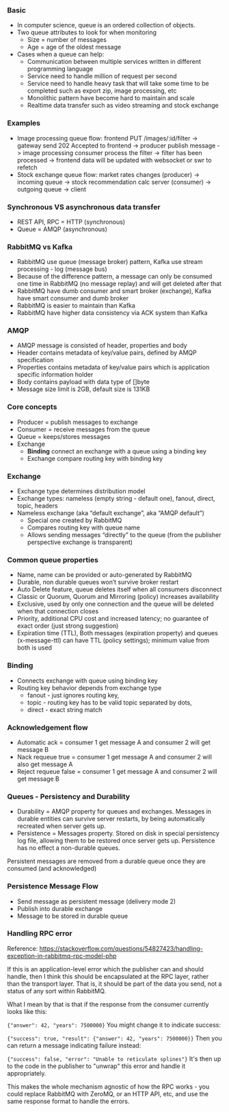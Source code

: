 ### Basic

- In computer science, queue is an ordered collection of objects.
- Two queue attributes to look for when monitoring
  - Size = number of messages
  - Age = age of the oldest message
- Cases when a queue can help:
  - Communication between multiple services written in different programming language
  - Service need to handle million of request per second
  - Service need to handle heavy task that will take some time to be completed such as export zip, image processing, etc
  - Monolithic pattern have become hard to maintain and scale
  - Realtime data transfer such as video streaming and stock exchange

### Examples

- Image processing queue flow: frontend PUT /images/:id/filter -> gateway send 202 Accepted to frontend -> producer publish message -> image processing consumer process the filter -> filter has been processed -> frontend data will be updated with websocket or swr to refetch
- Stock exchange queue flow: market rates changes (producer) -> incoming queue -> stock recommendation calc server (consumer) -> outgoing queue -> client

### Synchronous VS asynchronous data transfer

- REST API, RPC = HTTP (synchronous)
- Queue = AMQP (asynchronous)

### RabbitMQ vs Kafka

- RabbitMQ use queue (message broker) pattern, Kafka use stream processing - log (message bus)
- Because of the difference pattern, a message can only be consumed one time in RabbitMQ (no message replay) and will get deleted after that
- RabbitMQ have dumb consumer and smart broker (exchange), Kafka have smart consumer and dumb broker
- RabbitMQ is easier to maintain than Kafka
- RabbitMQ have higher data consistency via ACK system than Kafka

### AMQP

- AMQP message is consisted of header, properties and body
- Header contains metadata of key/value pairs, defined by AMQP specification
- Properties contains metadata of key/value pairs which is application specific information holder
- Body contains payload with data type of []byte
- Message size limit is 2GB, default size is 131KB

### Core concepts

- Producer = publish messages to exchange
- Consumer = receive messages from the queue
- Queue = keeps/stores messages
- Exchange
  - **Binding** connect an exchange with a queue using a binding key
  - Exchange compare routing key with binding key

### Exchange

- Exchange type determines distribution model
- Exchange types: nameless (empty string - default one), fanout,
  direct, topic, headers
- Nameless exchange (aka “default exchange”, aka “AMQP default”)
  - Special one created by RabbitMQ
  - Compares routing key with queue name
  - Allows sending messages “directly” to the queue (from the publisher
    perspective exchange is transparent)

### Common queue properties

- Name, name can be provided or auto-generated by RabbitMQ
- Durable, non durable queues won’t survive broker restart
- Auto Delete feature, queue deletes itself when all consumers disconnect
- Classic or Quorum, Quorum and Mirroring (policy) increases availability
- Exclusive, used by only one connection and the queue will be deleted when that connection closes
- Priority, additional CPU cost and increased latency; no guarantee of exact order (just strong suggestion)
- Expiration time (TTL), Both messages (expiration property) and queues (x-message-ttl) can have TTL (policy settings); minimum value from both is used

### Binding

- Connects exchange with queue using binding key
- Routing key behavior depends from exchange type
  - fanout - just ignores routing key,
  - topic - routing key has to be valid topic separated by dots,
  - direct - exact string match

### Acknowledgement flow

- Automatic ack = consumer 1 get message A and consumer 2 will get message B
- Nack requeue true = consumer 1 get message A and consumer 2 will also get message A
- Reject requeue false = consumer 1 get message A and consumer 2 will get message B

### Queues - Persistency and Durability

- Durability = AMQP property for queues and exchanges. Messages in durable entities can survive server restarts, by being automatically recreated when server gets up.
- Persistence = Messages property. Stored on disk in special persistency log file, allowing them to be restored once server gets up. Persistence has no effect a non-durable queues.

Persistent messages are removed from a durable queue once they are consumed (and acknowledged)

### Persistence Message Flow

- Send message as persistent message (delivery mode 2)
- Publish into durable exchange
- Message to be stored in durable queue

### Handling RPC error

Reference: https://stackoverflow.com/questions/54827423/handling-exception-in-rabbitmq-rpc-model-php

If this is an application-level error which the publisher can and should handle, then I think this should be encapsulated at the RPC layer, rather than the transport layer. That is, it should be part of the data you send, not a status of any sort within RabbitMQ.

What I mean by that is that if the response from the consumer currently looks like this:

`{"answer": 42, "years": 7500000}`
You might change it to indicate success:

`{"success": true, "result": {"answer": 42, "years": 7500000}}`
Then you can return a message indicating failure instead:

`{"success": false, "error": "Unable to reticulate splines"}`
It's then up to the code in the publisher to "unwrap" this error and handle it appropriately.

This makes the whole mechanism agnostic of how the RPC works - you could replace RabbitMQ with ZeroMQ, or an HTTP API, etc, and use the same response format to handle the errors.
